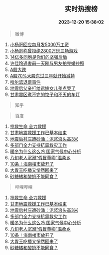 <div align="center"><h2>实时热搜榜</h2><h4>2023-12-20 15:38:02</h4></div>

> 微博  

1. [小杨哥回应每月发5000万工资](https://s.weibo.com/weibo?q=%23%E5%B0%8F%E6%9D%A8%E5%93%A5%E5%9B%9E%E5%BA%94%E6%AF%8F%E6%9C%88%E5%8F%915000%E4%B8%87%E5%B7%A5%E8%B5%84%23&t=31&band_rank=1&Refer=top)<br />
2. [小杨哥称曾拒绝2800万玩三场游戏](https://s.weibo.com/weibo?q=%23%E5%B0%8F%E6%9D%A8%E5%93%A5%E7%A7%B0%E6%9B%BE%E6%8B%92%E7%BB%9D2800%E4%B8%87%E7%8E%A9%E4%B8%89%E5%9C%BA%E6%B8%B8%E6%88%8F%23&t=31&band_rank=2&Refer=top)<br />
3. [14亿多同胞是你们的坚强后盾](https://s.weibo.com/weibo?q=%2314%E4%BA%BF%E5%A4%9A%E5%90%8C%E8%83%9E%E6%98%AF%E4%BD%A0%E4%BB%AC%E7%9A%84%E5%9D%9A%E5%BC%BA%E5%90%8E%E7%9B%BE%23&t=31&band_rank=3&Refer=top)<br />
4. [许佳玲遇害前一天刚与男友拍完婚纱照](https://s.weibo.com/weibo?q=%23%E8%AE%B8%E4%BD%B3%E7%8E%B2%E9%81%87%E5%AE%B3%E5%89%8D%E4%B8%80%E5%A4%A9%E5%88%9A%E4%B8%8E%E7%94%B7%E5%8F%8B%E6%8B%8D%E5%AE%8C%E5%A9%9A%E7%BA%B1%E7%85%A7%23&t=31&band_rank=4&Refer=top)<br />
5. [A股大跌](https://s.weibo.com/weibo?q=%23A%E8%82%A1%E5%A4%A7%E8%B7%8C%23&t=31&band_rank=5&Refer=top)<br />
6. [A股70%大股东过三年就开始减持](https://s.weibo.com/weibo?q=%23A%E8%82%A170%25%E5%A4%A7%E8%82%A1%E4%B8%9C%E8%BF%87%E4%B8%89%E5%B9%B4%E5%B0%B1%E5%BC%80%E5%A7%8B%E5%87%8F%E6%8C%81%23&t=31&band_rank=6&Refer=top)<br />
7. [哈尔滨退票事件](https://s.weibo.com/weibo?q=%E5%93%88%E5%B0%94%E6%BB%A8%E9%80%80%E7%A5%A8%E4%BA%8B%E4%BB%B6&t=31&band_rank=7&Refer=top)<br />
8. [地震后父亲打给远嫁女儿差点哭了](https://s.weibo.com/weibo?q=%23%E5%9C%B0%E9%9C%87%E5%90%8E%E7%88%B6%E4%BA%B2%E6%89%93%E7%BB%99%E8%BF%9C%E5%AB%81%E5%A5%B3%E5%84%BF%E5%B7%AE%E7%82%B9%E5%93%AD%E4%BA%86%23&t=31&band_rank=8&Refer=top)<br />
9. [甘肃震区煮不完的饺子和不灭的车灯](https://s.weibo.com/weibo?q=%23%E7%94%98%E8%82%83%E9%9C%87%E5%8C%BA%E7%85%AE%E4%B8%8D%E5%AE%8C%E7%9A%84%E9%A5%BA%E5%AD%90%E5%92%8C%E4%B8%8D%E7%81%AD%E7%9A%84%E8%BD%A6%E7%81%AF%23&t=31&band_rank=9&Refer=top)<br />

> 知乎  


> 百度  

1. [抢救生命 全力救援](https://www.baidu.com/s?wd=%E6%8A%A2%E6%95%91%E7%94%9F%E5%91%BD+%E5%85%A8%E5%8A%9B%E6%95%91%E6%8F%B4&sa=fyb_news&rsv_dl=fyb_news)<br />
2. [甘肃地震救援工作已基本结束](https://www.baidu.com/s?wd=%E7%94%98%E8%82%83%E5%9C%B0%E9%9C%87%E6%95%91%E6%8F%B4%E5%B7%A5%E4%BD%9C%E5%B7%B2%E5%9F%BA%E6%9C%AC%E7%BB%93%E6%9D%9F&sa=fyb_news&rsv_dl=fyb_news)<br />
3. [地震后村庄遭砂涌：泥浆浪头高3米](https://www.baidu.com/s?wd=%E5%9C%B0%E9%9C%87%E5%90%8E%E6%9D%91%E5%BA%84%E9%81%AD%E7%A0%82%E6%B6%8C%EF%BC%9A%E6%B3%A5%E6%B5%86%E6%B5%AA%E5%A4%B4%E9%AB%983%E7%B1%B3&sa=fyb_news&rsv_dl=fyb_news)<br />
4. [多部门全力支持抗震救灾工作](https://www.baidu.com/s?wd=%E5%A4%9A%E9%83%A8%E9%97%A8%E5%85%A8%E5%8A%9B%E6%94%AF%E6%8C%81%E6%8A%97%E9%9C%87%E6%95%91%E7%81%BE%E5%B7%A5%E4%BD%9C&sa=fyb_news&rsv_dl=fyb_news)<br />
5. [暖冬为什么这么冷 国家气候中心分析](https://www.baidu.com/s?wd=%E6%9A%96%E5%86%AC%E4%B8%BA%E4%BB%80%E4%B9%88%E8%BF%99%E4%B9%88%E5%86%B7+%E5%9B%BD%E5%AE%B6%E6%B0%94%E5%80%99%E4%B8%AD%E5%BF%83%E5%88%86%E6%9E%90&sa=fyb_news&rsv_dl=fyb_news)<br />
6. [八旬老人沉溺“假冒董卿”温柔乡](https://www.baidu.com/s?wd=%E5%85%AB%E6%97%AC%E8%80%81%E4%BA%BA%E6%B2%89%E6%BA%BA%E2%80%9C%E5%81%87%E5%86%92%E8%91%A3%E5%8D%BF%E2%80%9D%E6%B8%A9%E6%9F%94%E4%B9%A1&sa=fyb_news&rsv_dl=fyb_news)<br />
7. [10条！海南楼市放开了](https://www.baidu.com/s?wd=10%E6%9D%A1%EF%BC%81%E6%B5%B7%E5%8D%97%E6%A5%BC%E5%B8%82%E6%94%BE%E5%BC%80%E4%BA%86&sa=fyb_news&rsv_dl=fyb_news)<br />
8. [大胃王吃播又悄然回来了](https://www.baidu.com/s?wd=%E5%A4%A7%E8%83%83%E7%8E%8B%E5%90%83%E6%92%AD%E5%8F%88%E6%82%84%E7%84%B6%E5%9B%9E%E6%9D%A5%E4%BA%86&sa=fyb_news&rsv_dl=fyb_news)<br />
9. [砂糖橘和酸奶不能同食？](https://www.baidu.com/s?wd=%E7%A0%82%E7%B3%96%E6%A9%98%E5%92%8C%E9%85%B8%E5%A5%B6%E4%B8%8D%E8%83%BD%E5%90%8C%E9%A3%9F%EF%BC%9F&sa=fyb_news&rsv_dl=fyb_news)<br />

> 哔哩哔哩  

1. [抢救生命 全力救援](https://www.baidu.com/s?wd=%E6%8A%A2%E6%95%91%E7%94%9F%E5%91%BD+%E5%85%A8%E5%8A%9B%E6%95%91%E6%8F%B4&sa=fyb_news&rsv_dl=fyb_news)<br />
2. [甘肃地震救援工作已基本结束](https://www.baidu.com/s?wd=%E7%94%98%E8%82%83%E5%9C%B0%E9%9C%87%E6%95%91%E6%8F%B4%E5%B7%A5%E4%BD%9C%E5%B7%B2%E5%9F%BA%E6%9C%AC%E7%BB%93%E6%9D%9F&sa=fyb_news&rsv_dl=fyb_news)<br />
3. [地震后村庄遭砂涌：泥浆浪头高3米](https://www.baidu.com/s?wd=%E5%9C%B0%E9%9C%87%E5%90%8E%E6%9D%91%E5%BA%84%E9%81%AD%E7%A0%82%E6%B6%8C%EF%BC%9A%E6%B3%A5%E6%B5%86%E6%B5%AA%E5%A4%B4%E9%AB%983%E7%B1%B3&sa=fyb_news&rsv_dl=fyb_news)<br />
4. [多部门全力支持抗震救灾工作](https://www.baidu.com/s?wd=%E5%A4%9A%E9%83%A8%E9%97%A8%E5%85%A8%E5%8A%9B%E6%94%AF%E6%8C%81%E6%8A%97%E9%9C%87%E6%95%91%E7%81%BE%E5%B7%A5%E4%BD%9C&sa=fyb_news&rsv_dl=fyb_news)<br />
5. [暖冬为什么这么冷 国家气候中心分析](https://www.baidu.com/s?wd=%E6%9A%96%E5%86%AC%E4%B8%BA%E4%BB%80%E4%B9%88%E8%BF%99%E4%B9%88%E5%86%B7+%E5%9B%BD%E5%AE%B6%E6%B0%94%E5%80%99%E4%B8%AD%E5%BF%83%E5%88%86%E6%9E%90&sa=fyb_news&rsv_dl=fyb_news)<br />
6. [八旬老人沉溺“假冒董卿”温柔乡](https://www.baidu.com/s?wd=%E5%85%AB%E6%97%AC%E8%80%81%E4%BA%BA%E6%B2%89%E6%BA%BA%E2%80%9C%E5%81%87%E5%86%92%E8%91%A3%E5%8D%BF%E2%80%9D%E6%B8%A9%E6%9F%94%E4%B9%A1&sa=fyb_news&rsv_dl=fyb_news)<br />
7. [10条！海南楼市放开了](https://www.baidu.com/s?wd=10%E6%9D%A1%EF%BC%81%E6%B5%B7%E5%8D%97%E6%A5%BC%E5%B8%82%E6%94%BE%E5%BC%80%E4%BA%86&sa=fyb_news&rsv_dl=fyb_news)<br />
8. [大胃王吃播又悄然回来了](https://www.baidu.com/s?wd=%E5%A4%A7%E8%83%83%E7%8E%8B%E5%90%83%E6%92%AD%E5%8F%88%E6%82%84%E7%84%B6%E5%9B%9E%E6%9D%A5%E4%BA%86&sa=fyb_news&rsv_dl=fyb_news)<br />
9. [砂糖橘和酸奶不能同食？](https://www.baidu.com/s?wd=%E7%A0%82%E7%B3%96%E6%A9%98%E5%92%8C%E9%85%B8%E5%A5%B6%E4%B8%8D%E8%83%BD%E5%90%8C%E9%A3%9F%EF%BC%9F&sa=fyb_news&rsv_dl=fyb_news)<br />
